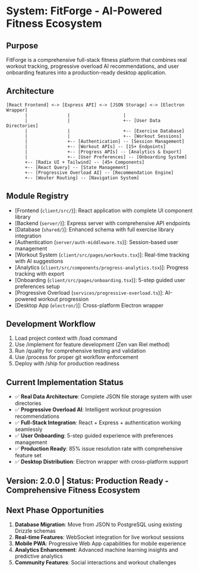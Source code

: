 # System: FitForge - AI-Powered Fitness Ecosystem

## Purpose
FitForge is a comprehensive full-stack fitness platform that combines real workout tracking, progressive overload AI recommendations, and user onboarding features into a production-ready desktop application.

## Architecture
```
[React Frontend] <-> [Express API] <-> [JSON Storage] <-> [Electron Wrapper]
       |               |                    |
       |               |                    +-- [User Data Directories]
       |               |                    +-- [Exercise Database]
       |               |                    +-- [Workout Sessions]
       |               +-- [Authentication] -- [Session Management]
       |               +-- [Workout APIs] -- [15+ Endpoints]
       |               +-- [Progress APIs] -- [Analytics & Export]
       |               +-- [User Preferences] -- [Onboarding System]
       +-- [Radix UI + Tailwind] -- [45+ Components]
       +-- [React Query] -- [State Management]
       +-- [Progressive Overload AI] -- [Recommendation Engine]
       +-- [Wouter Routing] -- [Navigation System]
```

## Module Registry
- [Frontend (`client/src/`)]: React application with complete UI component library
- [Backend (`server/`)]: Express server with comprehensive API endpoints
- [Database (`shared/`)]: Enhanced schema with full exercise library integration
- [Authentication (`server/auth-middleware.ts`)]: Session-based user management
- [Workout System (`client/src/pages/workouts.tsx`)]: Real-time tracking with AI suggestions
- [Analytics (`client/src/components/progress-analytics.tsx`)]: Progress tracking with export
- [Onboarding (`client/src/pages/onboarding.tsx`)]: 5-step guided user preferences setup
- [Progressive Overload (`services/progressive-overload.ts`)]: AI-powered workout progression
- [Desktop App (`electron/`)]: Cross-platform Electron wrapper

## Development Workflow
1. Load project context with /load command
2. Use /implement for feature development (Zen van Riel method)
3. Run /quality for comprehensive testing and validation
4. Use /process for proper git workflow enforcement
5. Deploy with /ship for production readiness

## Current Implementation Status
- ✅ **Real Data Architecture**: Complete JSON file storage system with user directories
- ✅ **Progressive Overload AI**: Intelligent workout progression recommendations
- ✅ **Full-Stack Integration**: React + Express + authentication working seamlessly
- ✅ **User Onboarding**: 5-step guided experience with preferences management
- ✅ **Production Ready**: 85% issue resolution rate with comprehensive feature set
- ✅ **Desktop Distribution**: Electron wrapper with cross-platform support

## Version: 2.0.0 | Status: Production Ready - Comprehensive Fitness Ecosystem

## Next Phase Opportunities
1. **Database Migration**: Move from JSON to PostgreSQL using existing Drizzle schemas
2. **Real-time Features**: WebSocket integration for live workout sessions
3. **Mobile PWA**: Progressive Web App capabilities for mobile experience
4. **Analytics Enhancement**: Advanced machine learning insights and predictive analytics
5. **Community Features**: Social interactions and workout challenges